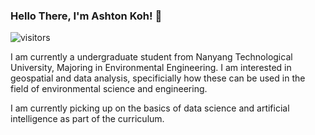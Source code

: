 ### **Hello There, I'm Ashton Koh!** 👋

![visitors](https://visitor-badge.glitch.me/badge?page_id=Apocrypheus.Apocrypheus&left_color=grey&right_color=red)

I am currently a undergraduate student from Nanyang Technological University, Majoring in Environmental Engineering. I am interested in geospatial and data analysis, specificially how these can be used in the field of environmental science and engineering. 

I am currently picking up on the basics of data science and artificial intelligence as part of the curriculum.

<!---
Apocrypheus/Apocrypheus is a ✨ special ✨ repository because its `README.md` (this file) appears on your GitHub profile.
You can click the Preview link to take a look at your changes.
--->
